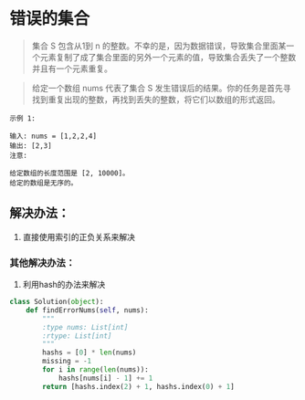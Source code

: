 # 错误的集合

> 集合 S 包含从1到 n 的整数。不幸的是，因为数据错误，导致集合里面某一个元素复制了成了集合里面的另外一个元素的值，导致集合丢失了一个整数并且有一个元素重复。

> 给定一个数组 nums 代表了集合 S 发生错误后的结果。你的任务是首先寻找到重复出现的整数，再找到丢失的整数，将它们以数组的形式返回。

```
示例 1:

输入: nums = [1,2,2,4]
输出: [2,3]
注意:

给定数组的长度范围是 [2, 10000]。
给定的数组是无序的。

```

## 解决办法：
1. 直接使用索引的正负关系来解决


### 其他解决办法：
1. 利用hash的办法来解决

```python
class Solution(object):
    def findErrorNums(self, nums):
        """
        :type nums: List[int]
        :rtype: List[int]
        """
        hashs = [0] * len(nums)
        missing = -1
        for i in range(len(nums)):
            hashs[nums[i] - 1] += 1
        return [hashs.index(2) + 1, hashs.index(0) + 1]
```
